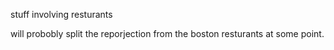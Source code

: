 stuff involving resturants

will probobly split the reporjection from the boston resturants at some point.